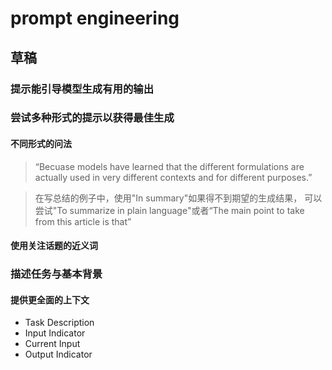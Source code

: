 # prompt engineering

## 草稿

### 提示能引导模型生成有用的输出

### 尝试多种形式的提示以获得最佳生成
#### 不同形式的问法
> “Becuase models have learned that the different formulations are actually used in very different contexts and for different purposes.”

> 在写总结的例子中，使用"In summary"如果得不到期望的生成结果， 可以尝试"To summarize in plain language"或者“The main point to take from this article is that”

#### 使用关注话题的近义词


### 描述任务与基本背景
#### 提供更全面的上下文
- Task Description
- Input Indicator
- Current Input
- Output Indicator
